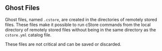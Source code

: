 ## Ghost Files ##

Ghost files, named `.cstore`, are created in the directories of remotely stored files. These files make it possible to run cStore commands from the local directory of remotely stored files without being in the same directory as the  `cstore.yml`  catalog file.

These files are not critical and can be saved or discarded.
